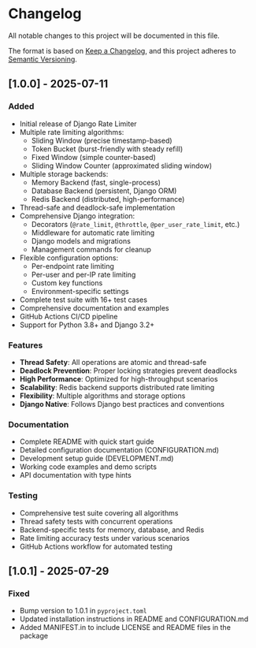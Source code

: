 # Changelog

All notable changes to this project will be documented in this file.

The format is based on [Keep a Changelog](https://keepachangelog.com/en/1.0.0/),
and this project adheres to [Semantic Versioning](https://semver.org/spec/v2.0.0.html).

## [1.0.0] - 2025-07-11

### Added
- Initial release of Django Rate Limiter
- Multiple rate limiting algorithms:
  - Sliding Window (precise timestamp-based)
  - Token Bucket (burst-friendly with steady refill)
  - Fixed Window (simple counter-based)
  - Sliding Window Counter (approximated sliding window)
- Multiple storage backends:
  - Memory Backend (fast, single-process)
  - Database Backend (persistent, Django ORM)
  - Redis Backend (distributed, high-performance)
- Thread-safe and deadlock-safe implementation
- Comprehensive Django integration:
  - Decorators (`@rate_limit`, `@throttle`, `@per_user_rate_limit`, etc.)
  - Middleware for automatic rate limiting
  - Django models and migrations
  - Management commands for cleanup
- Flexible configuration options:
  - Per-endpoint rate limiting
  - Per-user and per-IP rate limiting
  - Custom key functions
  - Environment-specific settings
- Complete test suite with 16+ test cases
- Comprehensive documentation and examples
- GitHub Actions CI/CD pipeline
- Support for Python 3.8+ and Django 3.2+

### Features
- **Thread Safety**: All operations are atomic and thread-safe
- **Deadlock Prevention**: Proper locking strategies prevent deadlocks
- **High Performance**: Optimized for high-throughput scenarios
- **Scalability**: Redis backend supports distributed rate limiting
- **Flexibility**: Multiple algorithms and storage options
- **Django Native**: Follows Django best practices and conventions

### Documentation
- Complete README with quick start guide
- Detailed configuration documentation (CONFIGURATION.md)
- Development setup guide (DEVELOPMENT.md)
- Working code examples and demo scripts
- API documentation with type hints

### Testing
- Comprehensive test suite covering all algorithms
- Thread safety tests with concurrent operations
- Backend-specific tests for memory, database, and Redis
- Rate limiting accuracy tests under various scenarios
- GitHub Actions workflow for automated testing

## [1.0.1] - 2025-07-29
### Fixed
- Bump version to 1.0.1 in `pyproject.toml`
- Updated installation instructions in README and CONFIGURATION.md
- Added MANIFEST.in to include LICENSE and README files in the package